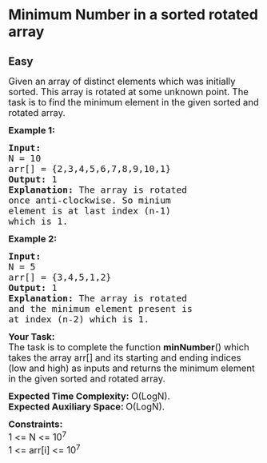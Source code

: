 # Minimum Number in a sorted rotated array
## Easy 
<div class="problem-statement" style="user-select: auto;">
                <p style="user-select: auto;"></p><p style="user-select: auto;"><span style="font-size: 18px; user-select: auto;">Given an array of distinct elements which was initially sorted.&nbsp;This array&nbsp;is rotated at some unknown point. The task is to find the minimum element in the given sorted and rotated array.&nbsp;</span></p>

<p style="user-select: auto;"><span style="font-size: 18px; user-select: auto;"><strong style="user-select: auto;">Example 1:</strong></span></p>

<pre style="user-select: auto;"><span style="font-size: 18px; user-select: auto;"><strong style="user-select: auto;">Input:
</strong>N = 10
arr[] = {2,3,4,5,6,7,8,9,10,1}
<strong style="user-select: auto;">Output: </strong>1<strong style="user-select: auto;">
Explanation: </strong>The array is rotated 
once anti-clockwise. So minium 
element is at last index (n-1) 
which is 1.</span></pre>

<p style="user-select: auto;"><span style="font-size: 18px; user-select: auto;"><strong style="user-select: auto;">Example 2:</strong></span></p>

<pre style="user-select: auto;"><span style="font-size: 18px; user-select: auto;"><strong style="user-select: auto;">Input:
</strong>N = 5
arr[] = {3,4,5,1,2}
<strong style="user-select: auto;">Output: </strong>1<strong style="user-select: auto;">
Explanation: </strong>The array is rotated 
and the minimum element present is
at index (n-2) which is 1.</span>
</pre>

<p style="user-select: auto;"><span style="font-size: 18px; user-select: auto;"><strong style="user-select: auto;">Your Task:</strong><br style="user-select: auto;">
The task is to complete the function <strong style="user-select: auto;">minNumber</strong>() which takes the array arr[] and its starting and ending indices (low and high) as inputs and returns the minimum element in the given sorted and rotated array.</span></p>

<p style="user-select: auto;"><span style="font-size: 18px; user-select: auto;"><strong style="user-select: auto;">Expected Time Complexity:&nbsp;</strong>O(LogN).<br style="user-select: auto;">
<strong style="user-select: auto;">Expected Auxiliary Space:&nbsp;</strong>O(LogN).</span></p>

<p style="user-select: auto;"><span style="font-size: 18px; user-select: auto;"><strong style="user-select: auto;">Constraints:</strong><br style="user-select: auto;">
1 &lt;= N &lt;= 10<sup style="user-select: auto;">7</sup><br style="user-select: auto;">
1 &lt;= arr[i] &lt;= 10<sup style="user-select: auto;">7</sup></span></p>
 <p style="user-select: auto;"></p>
            </div>